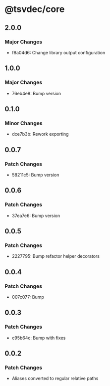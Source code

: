 # @tsvdec/core

## 2.0.0

### Major Changes

- f8a04d6: Change library output configuration

## 1.0.0

### Major Changes

- 76eb4e8: Bump version

## 0.1.0

### Minor Changes

- dce7b3b: Rework exporting

## 0.0.7

### Patch Changes

- 58211c5: Bump version

## 0.0.6

### Patch Changes

- 37ea7e6: Bump version

## 0.0.5

### Patch Changes

- 2227795: Bump refactor helper decorators

## 0.0.4

### Patch Changes

- 007c077: Bump

## 0.0.3

### Patch Changes

- c95b64c: Bump with fixes

## 0.0.2

### Patch Changes

- Aliases converted to regular relative paths
